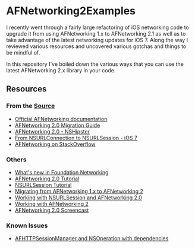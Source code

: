 AFNetworking2Examples
=====================

I recently went through a fairly large refactoring of iOS networking code to upgrade it from using AFNetworking 1.x to AFNetworking 2.1 as well as to take advantage of the latest networking updates for iOS 7.  Along the way I reviewed various resources and uncovered various gotchas and things to be mindful of.

In this repository I've boiled down the various ways that you can use the latest AFNetworking 2.x library in your code.

## Resources

### From the [Source](http://github.com/afnetworking/afnetworking)
- [Official AFNetworking documentation](http://cocoadocs.org/docsets/AFNetworking/2.0.0/)
- [AFNetworking 2.0 Migration Guide](https://github.com/AFNetworking/AFNetworking/wiki/AFNetworking-2.0-Migration-Guide)
- [AFNetworking 2.0 - NSHipster](http://nshipster.com/afnetworking-2/)
- [From NSURLConnection to NSURLSession - iOS 7](http://www.objc.io/issue-5/from-nsurlconnection-to-nsurlsession.html)
- [AFNetworking on StackOverflow](http://stackoverflow.com/tags/afnetworking/info)

### Others
- [What's new in Foundation Networking](http://asciiwwdc.com/2013/sessions/705?q=nsurlsession)
- [AFNetworking 2.0 Tutorial](http://www.raywenderlich.com/59255/afnetworking-2-0-tutorial)
- [NSURLSession Tutorial](http://www.raywenderlich.com/51127/nsurlsession-tutorial)
- [Migrating from AFNetworking 1.x to AFNetworking 2](http://gavrix.wordpress.com/2013/10/16/migrating-from-afnetworking-1-x-to-afnetworking-2/)
- [Working with NSURLSession and AFNetworking 2.0](http://code.tutsplus.com/tutorials/working-with-nsurlsession-afnetworking-20--mobile-22651)
- [Working with AFNetworking 2](http://programmingthomas.com/blog/2013/9/17/working-with-afnetworking-2)
- [AFNetworking 2.0 Screencast](http://nsscreencast.com/episodes/91-afnetworking-2-0)

### Known Issues
- [AFHTTPSessionManager and NSOperation with dependencies](https://github.com/AFNetworking/AFNetworking/issues/1504)

